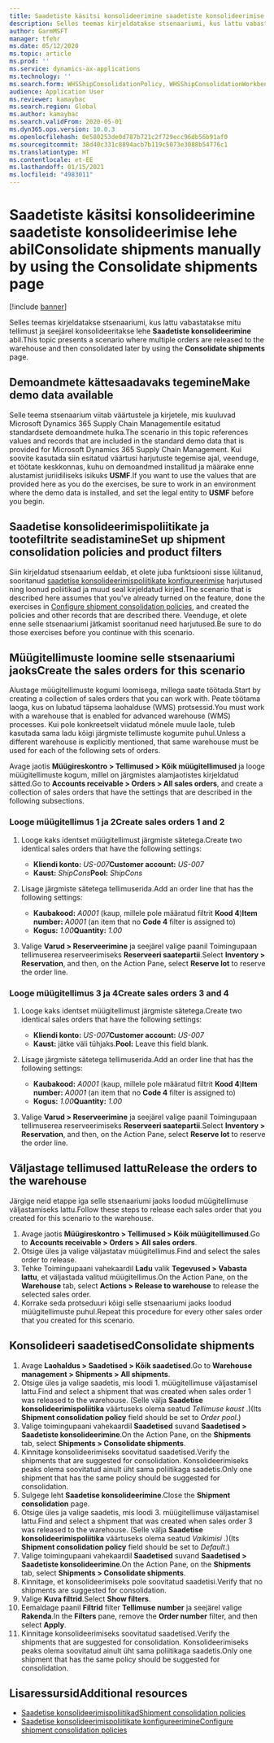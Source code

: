 ```yaml
---
title: Saadetiste käsitsi konsolideerimine saadetiste konsolideerimise lehe abil
description: Selles teemas kirjeldatakse stsenaariumi, kus lattu vabastatakse mitu tellimust ja seejärel konsolideeritakse saadetiste konsolideerimise lehe abil.
author: GarmMSFT
manager: tfehr
ms.date: 05/12/2020
ms.topic: article
ms.prod: ''
ms.service: dynamics-ax-applications
ms.technology: ''
ms.search.form: WHSShipConsolidationPolicy, WHSShipConsolidationWorkbench
audience: Application User
ms.reviewer: kamaybac
ms.search.region: Global
ms.author: kamaybac
ms.search.validFrom: 2020-05-01
ms.dyn365.ops.version: 10.0.3
ms.openlocfilehash: 0e580253de0d787b721c2f729ecc96db56b91af0
ms.sourcegitcommit: 38d40c331c8894acb7b119c5073e3088b54776c1
ms.translationtype: HT
ms.contentlocale: et-EE
ms.lasthandoff: 01/15/2021
ms.locfileid: "4983011"
---
```

# <a name="consolidate-shipments-manually-by-using-the-consolidate-shipments-page"></a><span data-ttu-id="8f2ab-103">Saadetiste käsitsi konsolideerimine saadetiste konsolideerimise lehe abil</span><span class="sxs-lookup"><span data-stu-id="8f2ab-103">Consolidate shipments manually by using the Consolidate shipments page</span></span>

[!include [banner](../includes/banner.md)]

<span data-ttu-id="8f2ab-104">Selles teemas kirjeldatakse stsenaariumi, kus lattu vabastatakse mitu tellimust ja seejärel konsolideeritakse lehe **Saadetiste konsolideerimine** abil.</span><span class="sxs-lookup"><span data-stu-id="8f2ab-104">This topic presents a scenario where multiple orders are released to the warehouse and then consolidated later by using the **Consolidate shipments** page.</span></span>

## <a name="make-demo-data-available"></a><span data-ttu-id="8f2ab-105">Demoandmete kättesaadavaks tegemine</span><span class="sxs-lookup"><span data-stu-id="8f2ab-105">Make demo data available</span></span>

<span data-ttu-id="8f2ab-106">Selle teema stsenaarium viitab väärtustele ja kirjetele, mis kuuluvad Microsoft Dynamics 365 Supply Chain Managementile esitatud standardsete demoandmete hulka.</span><span class="sxs-lookup"><span data-stu-id="8f2ab-106">The scenario in this topic references values and records that are included in the standard demo data that is provided for Microsoft Dynamics 365 Supply Chain Management.</span></span> <span data-ttu-id="8f2ab-107">Kui soovite kasutada siin esitatud väärtusi harjutuste tegemise ajal, veenduge, et töötate keskkonnas, kuhu on demoandmed installitud ja määrake enne alustamist juriidiliseks isikuks **USMF**.</span><span class="sxs-lookup"><span data-stu-id="8f2ab-107">If you want to use the values that are provided here as you do the exercises, be sure to work in an environment where the demo data is installed, and set the legal entity to **USMF** before you begin.</span></span>

## <a name="set-up-shipment-consolidation-policies-and-product-filters"></a><span data-ttu-id="8f2ab-108">Saadetise konsolideerimispoliitikate ja tootefiltrite seadistamine</span><span class="sxs-lookup"><span data-stu-id="8f2ab-108">Set up shipment consolidation policies and product filters</span></span>

<span data-ttu-id="8f2ab-109">Siin kirjeldatud stsenaarium eeldab, et olete juba funktsiooni sisse lülitanud, sooritanud [saadetise konsolideerimispoliitikate konfigureerimise](configure-shipment-consolidation-policies.md) harjutused ning loonud poliitikad ja muud seal kirjeldatud kirjed.</span><span class="sxs-lookup"><span data-stu-id="8f2ab-109">The scenario that is described here assumes that you've already turned on the feature, done the exercises in [Configure shipment consolidation policies](configure-shipment-consolidation-policies.md), and created the policies and other records that are described there.</span></span> <span data-ttu-id="8f2ab-110">Veenduge, et olete enne selle stsenaariumi jätkamist sooritanud need harjutused.</span><span class="sxs-lookup"><span data-stu-id="8f2ab-110">Be sure to do those exercises before you continue with this scenario.</span></span>

## <a name="create-the-sales-orders-for-this-scenario"></a><span data-ttu-id="8f2ab-111">Müügitellimuste loomine selle stsenaariumi jaoks</span><span class="sxs-lookup"><span data-stu-id="8f2ab-111">Create the sales orders for this scenario</span></span>

<span data-ttu-id="8f2ab-112">Alustage müügitellimuste kogumi loomisega, millega saate töötada.</span><span class="sxs-lookup"><span data-stu-id="8f2ab-112">Start by creating a collection of sales orders that you can work with.</span></span> <span data-ttu-id="8f2ab-113">Peate töötama laoga, kus on lubatud täpsema laohalduse (WMS) protsessid.</span><span class="sxs-lookup"><span data-stu-id="8f2ab-113">You must work with a warehouse that is enabled for advanced warehouse (WMS) processes.</span></span> <span data-ttu-id="8f2ab-114">Kui pole konkreetselt viidatud mõnele muule laole, tuleb kasutada sama ladu kõigi järgmiste tellimuste kogumite puhul.</span><span class="sxs-lookup"><span data-stu-id="8f2ab-114">Unless a different warehouse is explicitly mentioned, that same warehouse must be used for each of the following sets of orders.</span></span>

<span data-ttu-id="8f2ab-115">Avage jaotis **Müügireskontro \> Tellimused \> Kõik müügitellimused** ja looge müügitellimuste kogum, millel on järgmistes alamjaotistes kirjeldatud sätted.</span><span class="sxs-lookup"><span data-stu-id="8f2ab-115">Go to **Accounts receivable \> Orders \> All sales orders**, and create a collection of sales orders that have the settings that are described in the following subsections.</span></span>

### <a name="create-sales-orders-1-and-2"></a><span data-ttu-id="8f2ab-116">Looge müügitellimus 1 ja 2</span><span class="sxs-lookup"><span data-stu-id="8f2ab-116">Create sales orders 1 and 2</span></span>

1. <span data-ttu-id="8f2ab-117">Looge kaks identset müügitellimust järgmiste sätetega.</span><span class="sxs-lookup"><span data-stu-id="8f2ab-117">Create two identical sales orders that have the following settings:</span></span>

    - <span data-ttu-id="8f2ab-118">**Kliendi konto:** *US-007*</span><span class="sxs-lookup"><span data-stu-id="8f2ab-118">**Customer account:** *US-007*</span></span>
    - <span data-ttu-id="8f2ab-119">**Kaust:** *ShipCons*</span><span class="sxs-lookup"><span data-stu-id="8f2ab-119">**Pool:** *ShipCons*</span></span>

1. <span data-ttu-id="8f2ab-120">Lisage järgmiste sätetega tellimuserida.</span><span class="sxs-lookup"><span data-stu-id="8f2ab-120">Add an order line that has the following settings:</span></span>

    - <span data-ttu-id="8f2ab-121">**Kaubakood:** *A0001* (kaup, millele pole määratud filtrit **Kood 4**)</span><span class="sxs-lookup"><span data-stu-id="8f2ab-121">**Item number:** *A0001* (an item that no **Code 4** filter is assigned to)</span></span>
    - <span data-ttu-id="8f2ab-122">**Kogus:** *1.00*</span><span class="sxs-lookup"><span data-stu-id="8f2ab-122">**Quantity:** *1.00*</span></span>

1. <span data-ttu-id="8f2ab-123">Valige **Varud \> Reserveerimine** ja seejärel valige paanil Toimingupaan tellimuserea reserveerimiseks **Reserveeri saatepartii**.</span><span class="sxs-lookup"><span data-stu-id="8f2ab-123">Select **Inventory \> Reservation**, and then, on the Action Pane, select **Reserve lot** to reserve the order line.</span></span>

### <a name="create-sales-orders-3-and-4"></a><span data-ttu-id="8f2ab-124">Looge müügitellimus 3 ja 4</span><span class="sxs-lookup"><span data-stu-id="8f2ab-124">Create sales orders 3 and 4</span></span>

1. <span data-ttu-id="8f2ab-125">Looge kaks identset müügitellimust järgmiste sätetega.</span><span class="sxs-lookup"><span data-stu-id="8f2ab-125">Create two identical sales orders that have the following settings:</span></span>

    - <span data-ttu-id="8f2ab-126">**Kliendi konto:** *US-007*</span><span class="sxs-lookup"><span data-stu-id="8f2ab-126">**Customer account:** *US-007*</span></span>
    - <span data-ttu-id="8f2ab-127">**Kaust:** jätke väli tühjaks.</span><span class="sxs-lookup"><span data-stu-id="8f2ab-127">**Pool:** Leave this field blank.</span></span>

1. <span data-ttu-id="8f2ab-128">Lisage järgmiste sätetega tellimuserida.</span><span class="sxs-lookup"><span data-stu-id="8f2ab-128">Add an order line that has the following settings:</span></span>

    - <span data-ttu-id="8f2ab-129">**Kaubakood:** *A0001* (kaup, millele pole määratud filtrit **Kood 4**)</span><span class="sxs-lookup"><span data-stu-id="8f2ab-129">**Item number:** *A0001* (an item that no **Code 4** filter is assigned to)</span></span>
    - <span data-ttu-id="8f2ab-130">**Kogus:** *1.00*</span><span class="sxs-lookup"><span data-stu-id="8f2ab-130">**Quantity:** *1.00*</span></span>

1. <span data-ttu-id="8f2ab-131">Valige **Varud \> Reserveerimine** ja seejärel valige paanil Toimingupaan tellimuserea reserveerimiseks **Reserveeri saatepartii**.</span><span class="sxs-lookup"><span data-stu-id="8f2ab-131">Select **Inventory \> Reservation**, and then, on the Action Pane, select **Reserve lot** to reserve the order line.</span></span>

## <a name="release-the-orders-to-the-warehouse"></a><span data-ttu-id="8f2ab-132">Väljastage tellimused lattu</span><span class="sxs-lookup"><span data-stu-id="8f2ab-132">Release the orders to the warehouse</span></span>

<span data-ttu-id="8f2ab-133">Järgige neid etappe iga selle stsenaariumi jaoks loodud müügitellimuse väljastamiseks lattu.</span><span class="sxs-lookup"><span data-stu-id="8f2ab-133">Follow these steps to release each sales order that you created for this scenario to the warehouse.</span></span>

1. <span data-ttu-id="8f2ab-134">Avage jaotis **Müügireskontro \> Tellimused \> Kõik müügitellimused**.</span><span class="sxs-lookup"><span data-stu-id="8f2ab-134">Go to **Accounts receivable \> Orders \> All sales orders**.</span></span>
1. <span data-ttu-id="8f2ab-135">Otsige üles ja valige väljastatav müügitellimus.</span><span class="sxs-lookup"><span data-stu-id="8f2ab-135">Find and select the sales order to release.</span></span>
1. <span data-ttu-id="8f2ab-136">Tehke Toimingupaani vahekaardil **Ladu** valik **Tegevused \> Vabasta lattu**, et väljastada valitud müügitellimus.</span><span class="sxs-lookup"><span data-stu-id="8f2ab-136">On the Action Pane, on the **Warehouse** tab, select **Actions \> Release to warehouse** to release the selected sales order.</span></span>
1. <span data-ttu-id="8f2ab-137">Korrake seda protseduuri kõigi selle stsenaariumi jaoks loodud müügitellimuste puhul.</span><span class="sxs-lookup"><span data-stu-id="8f2ab-137">Repeat this procedure for every other sales order that you created for this scenario.</span></span>

## <a name="consolidate-shipments"></a><span data-ttu-id="8f2ab-138">Konsolideeri saadetised</span><span class="sxs-lookup"><span data-stu-id="8f2ab-138">Consolidate shipments</span></span>

1. <span data-ttu-id="8f2ab-139">Avage **Laohaldus \> Saadetised \> Kõik saadetised**.</span><span class="sxs-lookup"><span data-stu-id="8f2ab-139">Go to **Warehouse management \> Shipments \> All shipments**.</span></span>
1. <span data-ttu-id="8f2ab-140">Otsige üles ja valige saadetis, mis loodi 1. müügitellimuse väljastamisel lattu.</span><span class="sxs-lookup"><span data-stu-id="8f2ab-140">Find and select a shipment that was created when sales order 1 was released to the warehouse.</span></span> <span data-ttu-id="8f2ab-141">(Selle välja **Saadetise konsolideerimispoliitika** väärtuseks olema seatud *Tellimuse kaust* .)</span><span class="sxs-lookup"><span data-stu-id="8f2ab-141">(Its **Shipment consolidation policy** field should be set to *Order pool*.)</span></span>
1. <span data-ttu-id="8f2ab-142">Valige toimingupaani vahekaardil **Saadetised** suvand **Saadetised \> Saadetiste konsolideerimine**.</span><span class="sxs-lookup"><span data-stu-id="8f2ab-142">On the Action Pane, on the **Shipments** tab, select **Shipments \> Consolidate shipments**.</span></span>
1. <span data-ttu-id="8f2ab-143">Kinnitage konsolideerimiseks soovitatud saadetised.</span><span class="sxs-lookup"><span data-stu-id="8f2ab-143">Verify the shipments that are suggested for consolidation.</span></span> <span data-ttu-id="8f2ab-144">Konsolideerimiseks peaks olema soovitatud ainult üht sama poliitikaga saadetis.</span><span class="sxs-lookup"><span data-stu-id="8f2ab-144">Only one shipment that has the same policy should be suggested for consolidation.</span></span>
1. <span data-ttu-id="8f2ab-145">Sulgege leht **Saadetise konsolideerimine**.</span><span class="sxs-lookup"><span data-stu-id="8f2ab-145">Close the **Shipment consolidation** page.</span></span>
1. <span data-ttu-id="8f2ab-146">Otsige üles ja valige saadetis, mis loodi 3. müügitellimuse väljastamisel lattu.</span><span class="sxs-lookup"><span data-stu-id="8f2ab-146">Find and select a shipment that was created when sales order 3 was released to the warehouse.</span></span> <span data-ttu-id="8f2ab-147">(Selle välja **Saadetise konsolideerimispoliitika** väärtuseks olema seatud *Vaikimisi* .)</span><span class="sxs-lookup"><span data-stu-id="8f2ab-147">(Its **Shipment consolidation policy** field should be set to *Default*.)</span></span>
1. <span data-ttu-id="8f2ab-148">Valige toimingupaani vahekaardil **Saadetised** suvand **Saadetised \> Saadetiste konsolideerimine**.</span><span class="sxs-lookup"><span data-stu-id="8f2ab-148">On the Action Pane, on the **Shipments** tab, select **Shipments \> Consolidate shipments**.</span></span>
1. <span data-ttu-id="8f2ab-149">Kinnitage, et konsolideerimiseks pole soovitatud saadetisi.</span><span class="sxs-lookup"><span data-stu-id="8f2ab-149">Verify that no shipments are suggested for consolidation.</span></span>
1. <span data-ttu-id="8f2ab-150">Valige **Kuva filtrid**.</span><span class="sxs-lookup"><span data-stu-id="8f2ab-150">Select **Show filters**.</span></span>
1. <span data-ttu-id="8f2ab-151">Eemaldage paanil **Filtrid** filter **Tellimuse number** ja seejärel valige **Rakenda**.</span><span class="sxs-lookup"><span data-stu-id="8f2ab-151">In the **Filters** pane, remove the **Order number** filter, and then select **Apply**.</span></span>
1. <span data-ttu-id="8f2ab-152">Kinnitage konsolideerimiseks soovitatud saadetised.</span><span class="sxs-lookup"><span data-stu-id="8f2ab-152">Verify the shipments that are suggested for consolidation.</span></span> <span data-ttu-id="8f2ab-153">Konsolideerimiseks peaks olema soovitatud ainult üht sama poliitikaga saadetis.</span><span class="sxs-lookup"><span data-stu-id="8f2ab-153">Only one shipment that has the same policy should be suggested for consolidation.</span></span>

## <a name="additional-resources"></a><span data-ttu-id="8f2ab-154">Lisaressursid</span><span class="sxs-lookup"><span data-stu-id="8f2ab-154">Additional resources</span></span>

- [<span data-ttu-id="8f2ab-155">Saadetise konsolideerimispoliitikad</span><span class="sxs-lookup"><span data-stu-id="8f2ab-155">Shipment consolidation policies</span></span>](about-shipment-consolidation-policies.md)
- [<span data-ttu-id="8f2ab-156">Saadetise konsolideerimispoliitikate konfigureerimine</span><span class="sxs-lookup"><span data-stu-id="8f2ab-156">Configure shipment consolidation policies</span></span>](configure-shipment-consolidation-policies.md)
